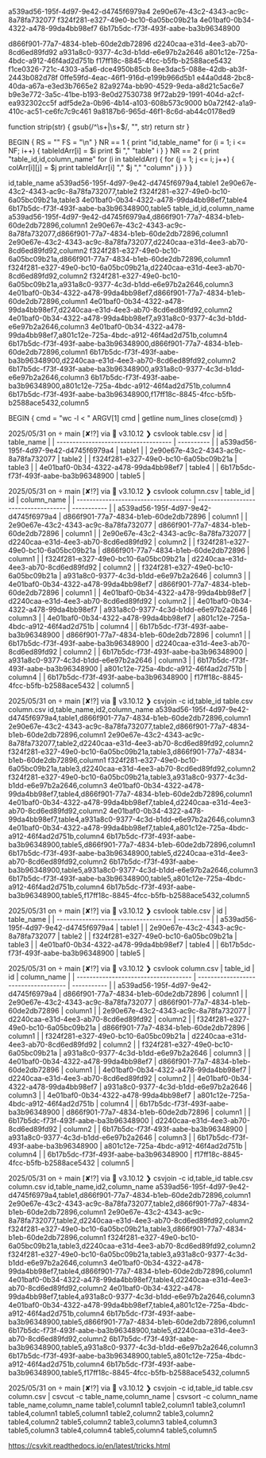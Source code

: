 a539ad56-195f-4d97-9e42-d4745f6979a4
2e90e67e-43c2-4343-ac9c-8a78fa732077
f324f281-e327-49e0-bc10-6a05bc09b21a
4e01baf0-0b34-4322-a478-99da4bb98ef7
6b17b5dc-f73f-493f-aabe-ba3b96348900

d866f901-77a7-4834-b1eb-60de2db72896
d2240caa-e31d-4ee3-ab70-8cd6ed89fd92
a931a8c0-9377-4c3d-b1dd-e6e97b2a2646
a801c12e-725a-4bdc-a912-46f4ad2d751b
f17ff18c-8845-4fcc-b5fb-b2588ace5432
f1ce0326-721c-4303-a5a6-dce4950b85cb
8ee3dac5-088e-42db-ab3f-2443b082d78f
0ffe59fd-4eac-46f1-916d-e199b966d5b1
e44a0d48-2bc8-40da-a67a-e3ed3b7665e2
82a9274a-bb90-4529-9eda-a8d21c5ac6e7
b9e3e772-3a5c-41be-b193-8e0d27530738
9f72ab29-1991-404d-a2cf-ea932302cc5f
adf5de2a-0b96-4b14-a103-608b573c9000
b0a72f42-a1a9-410c-ac51-ce6fc7c9c461
9a8187b6-965d-46f1-8c6d-ab44c0178ed9

function strip(str) {
  gsub(/^\s+|\s+$/, "", str)
  return str
}

BEGIN {
  RS = ""
  FS = "\n"
}
NR == 1 {
  print "id,table_name"
  for (i = 1; i <= NF; i++) {
    tableIdArr[i] = $i
    print $i "," "table" i
  }
}
NR == 2 {
  print "table_id,id,column_name"
  for (i in tableIdArr) {
    for (j = 1; j <= i; j++) {
      colArr[i][j] = $j
      print tableIdArr[i] "," $j "," "column" j
    }
  }
}


id,table_name
a539ad56-195f-4d97-9e42-d4745f6979a4,table1
2e90e67e-43c2-4343-ac9c-8a78fa732077,table2
f324f281-e327-49e0-bc10-6a05bc09b21a,table3
4e01baf0-0b34-4322-a478-99da4bb98ef7,table4
6b17b5dc-f73f-493f-aabe-ba3b96348900,table5
table_id,id,column_name
a539ad56-195f-4d97-9e42-d4745f6979a4,d866f901-77a7-4834-b1eb-60de2db72896,column1
2e90e67e-43c2-4343-ac9c-8a78fa732077,d866f901-77a7-4834-b1eb-60de2db72896,column1
2e90e67e-43c2-4343-ac9c-8a78fa732077,d2240caa-e31d-4ee3-ab70-8cd6ed89fd92,column2
f324f281-e327-49e0-bc10-6a05bc09b21a,d866f901-77a7-4834-b1eb-60de2db72896,column1
f324f281-e327-49e0-bc10-6a05bc09b21a,d2240caa-e31d-4ee3-ab70-8cd6ed89fd92,column2
f324f281-e327-49e0-bc10-6a05bc09b21a,a931a8c0-9377-4c3d-b1dd-e6e97b2a2646,column3
4e01baf0-0b34-4322-a478-99da4bb98ef7,d866f901-77a7-4834-b1eb-60de2db72896,column1
4e01baf0-0b34-4322-a478-99da4bb98ef7,d2240caa-e31d-4ee3-ab70-8cd6ed89fd92,column2
4e01baf0-0b34-4322-a478-99da4bb98ef7,a931a8c0-9377-4c3d-b1dd-e6e97b2a2646,column3
4e01baf0-0b34-4322-a478-99da4bb98ef7,a801c12e-725a-4bdc-a912-46f4ad2d751b,column4
6b17b5dc-f73f-493f-aabe-ba3b96348900,d866f901-77a7-4834-b1eb-60de2db72896,column1
6b17b5dc-f73f-493f-aabe-ba3b96348900,d2240caa-e31d-4ee3-ab70-8cd6ed89fd92,column2
6b17b5dc-f73f-493f-aabe-ba3b96348900,a931a8c0-9377-4c3d-b1dd-e6e97b2a2646,column3
6b17b5dc-f73f-493f-aabe-ba3b96348900,a801c12e-725a-4bdc-a912-46f4ad2d751b,column4
6b17b5dc-f73f-493f-aabe-ba3b96348900,f17ff18c-8845-4fcc-b5fb-b2588ace5432,column5



BEGIN {
    cmd = "wc -l < " ARGV[1]
    cmd | getline num_lines
    close(cmd)
}


2025/05/31 on  main [✘!?] via 🐍 v3.10.12 ❯ csvlook table.csv
| id                                   | table_name |
| ------------------------------------ | ---------- |
| a539ad56-195f-4d97-9e42-d4745f6979a4 | table1     |
| 2e90e67e-43c2-4343-ac9c-8a78fa732077 | table2     |
| f324f281-e327-49e0-bc10-6a05bc09b21a | table3     |
| 4e01baf0-0b34-4322-a478-99da4bb98ef7 | table4     |
| 6b17b5dc-f73f-493f-aabe-ba3b96348900 | table5     |

2025/05/31 on  main [✘!?] via 🐍 v3.10.12 ❯ csvlook column.csv
| table_id                             | id                                   | column_name |
| ------------------------------------ | ------------------------------------ | ----------- |
| a539ad56-195f-4d97-9e42-d4745f6979a4 | d866f901-77a7-4834-b1eb-60de2db72896 | column1     |
| 2e90e67e-43c2-4343-ac9c-8a78fa732077 | d866f901-77a7-4834-b1eb-60de2db72896 | column1     |
| 2e90e67e-43c2-4343-ac9c-8a78fa732077 | d2240caa-e31d-4ee3-ab70-8cd6ed89fd92 | column2     |
| f324f281-e327-49e0-bc10-6a05bc09b21a | d866f901-77a7-4834-b1eb-60de2db72896 | column1     |
| f324f281-e327-49e0-bc10-6a05bc09b21a | d2240caa-e31d-4ee3-ab70-8cd6ed89fd92 | column2     |
| f324f281-e327-49e0-bc10-6a05bc09b21a | a931a8c0-9377-4c3d-b1dd-e6e97b2a2646 | column3     |
| 4e01baf0-0b34-4322-a478-99da4bb98ef7 | d866f901-77a7-4834-b1eb-60de2db72896 | column1     |
| 4e01baf0-0b34-4322-a478-99da4bb98ef7 | d2240caa-e31d-4ee3-ab70-8cd6ed89fd92 | column2     |
| 4e01baf0-0b34-4322-a478-99da4bb98ef7 | a931a8c0-9377-4c3d-b1dd-e6e97b2a2646 | column3     |
| 4e01baf0-0b34-4322-a478-99da4bb98ef7 | a801c12e-725a-4bdc-a912-46f4ad2d751b | column4     |
| 6b17b5dc-f73f-493f-aabe-ba3b96348900 | d866f901-77a7-4834-b1eb-60de2db72896 | column1     |
| 6b17b5dc-f73f-493f-aabe-ba3b96348900 | d2240caa-e31d-4ee3-ab70-8cd6ed89fd92 | column2     |
| 6b17b5dc-f73f-493f-aabe-ba3b96348900 | a931a8c0-9377-4c3d-b1dd-e6e97b2a2646 | column3     |
| 6b17b5dc-f73f-493f-aabe-ba3b96348900 | a801c12e-725a-4bdc-a912-46f4ad2d751b | column4     |
| 6b17b5dc-f73f-493f-aabe-ba3b96348900 | f17ff18c-8845-4fcc-b5fb-b2588ace5432 | column5     |

2025/05/31 on  main [✘!?] via 🐍 v3.10.12 ❯ csvjoin -c id,table_id table.csv column.csv
id,table_name,id2,column_name
a539ad56-195f-4d97-9e42-d4745f6979a4,table1,d866f901-77a7-4834-b1eb-60de2db72896,column1
2e90e67e-43c2-4343-ac9c-8a78fa732077,table2,d866f901-77a7-4834-b1eb-60de2db72896,column1
2e90e67e-43c2-4343-ac9c-8a78fa732077,table2,d2240caa-e31d-4ee3-ab70-8cd6ed89fd92,column2
f324f281-e327-49e0-bc10-6a05bc09b21a,table3,d866f901-77a7-4834-b1eb-60de2db72896,column1
f324f281-e327-49e0-bc10-6a05bc09b21a,table3,d2240caa-e31d-4ee3-ab70-8cd6ed89fd92,column2
f324f281-e327-49e0-bc10-6a05bc09b21a,table3,a931a8c0-9377-4c3d-b1dd-e6e97b2a2646,column3
4e01baf0-0b34-4322-a478-99da4bb98ef7,table4,d866f901-77a7-4834-b1eb-60de2db72896,column1
4e01baf0-0b34-4322-a478-99da4bb98ef7,table4,d2240caa-e31d-4ee3-ab70-8cd6ed89fd92,column2
4e01baf0-0b34-4322-a478-99da4bb98ef7,table4,a931a8c0-9377-4c3d-b1dd-e6e97b2a2646,column3
4e01baf0-0b34-4322-a478-99da4bb98ef7,table4,a801c12e-725a-4bdc-a912-46f4ad2d751b,column4
6b17b5dc-f73f-493f-aabe-ba3b96348900,table5,d866f901-77a7-4834-b1eb-60de2db72896,column1
6b17b5dc-f73f-493f-aabe-ba3b96348900,table5,d2240caa-e31d-4ee3-ab70-8cd6ed89fd92,column2
6b17b5dc-f73f-493f-aabe-ba3b96348900,table5,a931a8c0-9377-4c3d-b1dd-e6e97b2a2646,column3
6b17b5dc-f73f-493f-aabe-ba3b96348900,table5,a801c12e-725a-4bdc-a912-46f4ad2d751b,column4
6b17b5dc-f73f-493f-aabe-ba3b96348900,table5,f17ff18c-8845-4fcc-b5fb-b2588ace5432,column5

2025/05/31 on  main [✘!?] via 🐍 v3.10.12 ❯ csvlook table.csv
| id                                   | table_name |
| ------------------------------------ | ---------- |
| a539ad56-195f-4d97-9e42-d4745f6979a4 | table1     |
| 2e90e67e-43c2-4343-ac9c-8a78fa732077 | table2     |
| f324f281-e327-49e0-bc10-6a05bc09b21a | table3     |
| 4e01baf0-0b34-4322-a478-99da4bb98ef7 | table4     |
| 6b17b5dc-f73f-493f-aabe-ba3b96348900 | table5     |

2025/05/31 on  main [✘!?] via 🐍 v3.10.12 ❯ csvlook column.csv
| table_id                             | id                                   | column_name |
| ------------------------------------ | ------------------------------------ | ----------- |
| a539ad56-195f-4d97-9e42-d4745f6979a4 | d866f901-77a7-4834-b1eb-60de2db72896 | column1     |
| 2e90e67e-43c2-4343-ac9c-8a78fa732077 | d866f901-77a7-4834-b1eb-60de2db72896 | column1     |
| 2e90e67e-43c2-4343-ac9c-8a78fa732077 | d2240caa-e31d-4ee3-ab70-8cd6ed89fd92 | column2     |
| f324f281-e327-49e0-bc10-6a05bc09b21a | d866f901-77a7-4834-b1eb-60de2db72896 | column1     |
| f324f281-e327-49e0-bc10-6a05bc09b21a | d2240caa-e31d-4ee3-ab70-8cd6ed89fd92 | column2     |
| f324f281-e327-49e0-bc10-6a05bc09b21a | a931a8c0-9377-4c3d-b1dd-e6e97b2a2646 | column3     |
| 4e01baf0-0b34-4322-a478-99da4bb98ef7 | d866f901-77a7-4834-b1eb-60de2db72896 | column1     |
| 4e01baf0-0b34-4322-a478-99da4bb98ef7 | d2240caa-e31d-4ee3-ab70-8cd6ed89fd92 | column2     |
| 4e01baf0-0b34-4322-a478-99da4bb98ef7 | a931a8c0-9377-4c3d-b1dd-e6e97b2a2646 | column3     |
| 4e01baf0-0b34-4322-a478-99da4bb98ef7 | a801c12e-725a-4bdc-a912-46f4ad2d751b | column4     |
| 6b17b5dc-f73f-493f-aabe-ba3b96348900 | d866f901-77a7-4834-b1eb-60de2db72896 | column1     |
| 6b17b5dc-f73f-493f-aabe-ba3b96348900 | d2240caa-e31d-4ee3-ab70-8cd6ed89fd92 | column2     |
| 6b17b5dc-f73f-493f-aabe-ba3b96348900 | a931a8c0-9377-4c3d-b1dd-e6e97b2a2646 | column3     |
| 6b17b5dc-f73f-493f-aabe-ba3b96348900 | a801c12e-725a-4bdc-a912-46f4ad2d751b | column4     |
| 6b17b5dc-f73f-493f-aabe-ba3b96348900 | f17ff18c-8845-4fcc-b5fb-b2588ace5432 | column5     |

2025/05/31 on  main [✘!?] via 🐍 v3.10.12 ❯ csvjoin -c id,table_id table.csv column.csv
id,table_name,id2,column_name
a539ad56-195f-4d97-9e42-d4745f6979a4,table1,d866f901-77a7-4834-b1eb-60de2db72896,column1
2e90e67e-43c2-4343-ac9c-8a78fa732077,table2,d866f901-77a7-4834-b1eb-60de2db72896,column1
2e90e67e-43c2-4343-ac9c-8a78fa732077,table2,d2240caa-e31d-4ee3-ab70-8cd6ed89fd92,column2
f324f281-e327-49e0-bc10-6a05bc09b21a,table3,d866f901-77a7-4834-b1eb-60de2db72896,column1
f324f281-e327-49e0-bc10-6a05bc09b21a,table3,d2240caa-e31d-4ee3-ab70-8cd6ed89fd92,column2
f324f281-e327-49e0-bc10-6a05bc09b21a,table3,a931a8c0-9377-4c3d-b1dd-e6e97b2a2646,column3
4e01baf0-0b34-4322-a478-99da4bb98ef7,table4,d866f901-77a7-4834-b1eb-60de2db72896,column1
4e01baf0-0b34-4322-a478-99da4bb98ef7,table4,d2240caa-e31d-4ee3-ab70-8cd6ed89fd92,column2
4e01baf0-0b34-4322-a478-99da4bb98ef7,table4,a931a8c0-9377-4c3d-b1dd-e6e97b2a2646,column3
4e01baf0-0b34-4322-a478-99da4bb98ef7,table4,a801c12e-725a-4bdc-a912-46f4ad2d751b,column4
6b17b5dc-f73f-493f-aabe-ba3b96348900,table5,d866f901-77a7-4834-b1eb-60de2db72896,column1
6b17b5dc-f73f-493f-aabe-ba3b96348900,table5,d2240caa-e31d-4ee3-ab70-8cd6ed89fd92,column2
6b17b5dc-f73f-493f-aabe-ba3b96348900,table5,a931a8c0-9377-4c3d-b1dd-e6e97b2a2646,column3
6b17b5dc-f73f-493f-aabe-ba3b96348900,table5,a801c12e-725a-4bdc-a912-46f4ad2d751b,column4
6b17b5dc-f73f-493f-aabe-ba3b96348900,table5,f17ff18c-8845-4fcc-b5fb-b2588ace5432,column5

2025/05/31 on  main [✘!?] via 🐍 v3.10.12 ❯ csvjoin -c id,table_id table.csv column.csv | csvcut -c table_name,column_name | csvsort -c column_name
table_name,column_name
table1,column1
table2,column1
table3,column1
table4,column1
table5,column1
table2,column2
table3,column2
table4,column2
table5,column2
table3,column3
table4,column3
table5,column3
table4,column4
table5,column4
table5,column5


https://csvkit.readthedocs.io/en/latest/tricks.html
